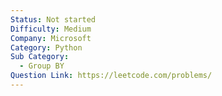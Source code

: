 ```yaml
---
Status: Not started
Difficulty: Medium
Company: Microsoft
Category: Python
Sub Category:
  - Group BY
Question Link: https://leetcode.com/problems/
---
```

